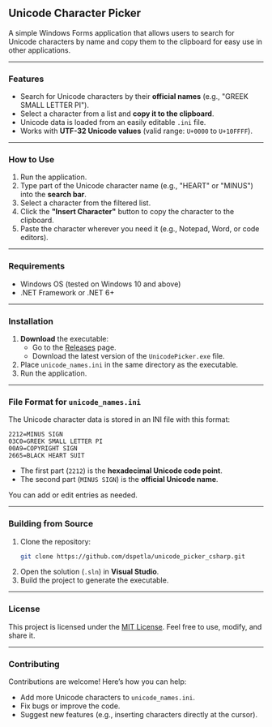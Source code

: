 ## **Unicode Character Picker**

A simple Windows Forms application that allows users to search for Unicode characters by name and copy them to the clipboard for easy use in other applications.

---

### **Features**

- Search for Unicode characters by their **official names** (e.g., "GREEK SMALL LETTER PI").
- Select a character from a list and **copy it to the clipboard**.
- Unicode data is loaded from an easily editable `.ini` file.
- Works with **UTF-32 Unicode values** (valid range: `U+0000` to `U+10FFFF`).


---

### **How to Use**

1. Run the application.
2. Type part of the Unicode character name (e.g., "HEART" or "MINUS") into the **search bar**.
3. Select a character from the filtered list.
4. Click the **"Insert Character"** button to copy the character to the clipboard.
5. Paste the character wherever you need it (e.g., Notepad, Word, or code editors).

---

### **Requirements**

- Windows OS (tested on Windows 10 and above)
- .NET Framework or .NET 6+

---

### **Installation**

1. **Download** the executable:
   - Go to the [Releases](https://github.com/dspetla/unicode_picker_csharp/releases) page.
   - Download the latest version of the `UnicodePicker.exe` file.
2. Place `unicode_names.ini` in the same directory as the executable.
3. Run the application.

---

### **File Format for `unicode_names.ini`**

The Unicode character data is stored in an INI file with this format:

```
2212=MINUS SIGN
03C0=GREEK SMALL LETTER PI
00A9=COPYRIGHT SIGN
2665=BLACK HEART SUIT
```

- The first part (`2212`) is the **hexadecimal Unicode code point**.
- The second part (`MINUS SIGN`) is the **official Unicode name**.

You can add or edit entries as needed.

---

### **Building from Source**

1. Clone the repository:
   ```bash
   git clone https://github.com/dspetla/unicode_picker_csharp.git
   ```
2. Open the solution (`.sln`) in **Visual Studio**.
3. Build the project to generate the executable.

---

### **License**

This project is licensed under the [MIT License](LICENSE). Feel free to use, modify, and share it.

---

### **Contributing**

Contributions are welcome! Here’s how you can help:
- Add more Unicode characters to `unicode_names.ini`.
- Fix bugs or improve the code.
- Suggest new features (e.g., inserting characters directly at the cursor).

